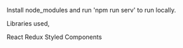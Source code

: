 

Install node_modules and run 'npm run serv' to run locally.

Libraries used,

React
Redux
Styled Components

